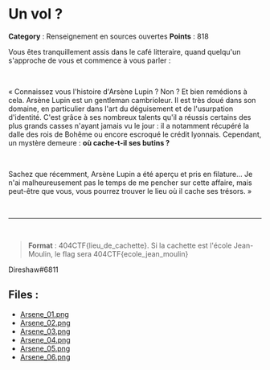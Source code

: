 # Un vol ? 

**Category** : Renseignement en sources ouvertes
**Points** : 818

Vous êtes tranquillement assis dans le café litteraire, quand quelqu'un s'approche de vous et commence à vous parler : <p class="space">&nbsp;</p>
« Connaissez vous l'histoire d'Arsène Lupin ? Non ? Et bien remédions à cela. Arsène Lupin est un gentleman cambrioleur. Il est très doué dans son domaine, en particulier dans l'art du déguisement et de l'usurpation d'identité. C'est grâce à ses nombreux talents qu'il a réussis certains des plus grands casses n'ayant jamais vu le jour : il a notamment récupéré la dalle des rois de Bohême ou encore escroqué le crédit lyonnais. Cependant, un mystère demeure : **où cache-t-il ses butins ?**<p class="space">&nbsp;</p> Sachez que récemment, Arsène Lupin a été aperçu et pris en filature... Je n'ai malheureusement pas le temps de me pencher sur cette affaire, mais peut-être que vous, vous pourrez trouver le lieu où il cache ses trésors. »

<p class="space">&nbsp;</p>

***
<p class="space">&nbsp;</p>

> **Format** : 404CTF{lieu_de_cachette}. Si la cachette est l'école Jean-Moulin, le flag sera 404CTF{ecole_jean_moulin}

<div class="author">Direshaw#6811</div>


## Files : 
 - [Arsene_01.png](./Arsene_01.png)
 - [Arsene_02.png](./Arsene_02.png)
 - [Arsene_03.png](./Arsene_03.png)
 - [Arsene_04.png](./Arsene_04.png)
 - [Arsene_05.png](./Arsene_05.png)
 - [Arsene_06.png](./Arsene_06.png)


